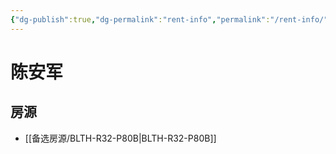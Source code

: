 ```yaml
---
{"dg-publish":true,"dg-permalink":"rent-info","permalink":"/rent-info/"}
---
```



# 陈安军

## 房源

- [[备选房源/BLTH-R32-P80B\|BLTH-R32-P80B]]

